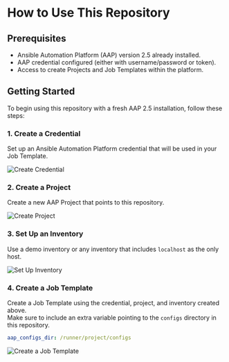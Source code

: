 # How to Use This Repository

## Prerequisites

- Ansible Automation Platform (AAP) version 2.5 already installed.
- AAP credential configured (either with username/password or token).
- Access to create Projects and Job Templates within the platform.

## Getting Started

To begin using this repository with a fresh AAP 2.5 installation, follow these steps:

### 1. **Create a Credential**  
Set up an Ansible Automation Platform credential that will be used in your Job Template.

![Create Credential](pictures/create-credential.png)

### 2. **Create a Project**  
Create a new AAP Project that points to this repository.

![Create Project](pictures/create-project.png)

### 3. **Set Up an Inventory**  
Use a demo inventory or any inventory that includes `localhost` as the only host.

![Set Up Inventory](pictures/setup-inventory.png)

### 4. **Create a Job Template**  
Create a Job Template using the credential, project, and inventory created above.  
Make sure to include an extra variable pointing to the `configs` directory in this repository.

```yaml
aap_configs_dir: /runner/project/configs
```

![Create a Job Template](pictures/create-job-template.png)
